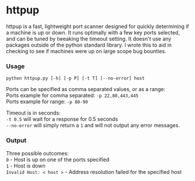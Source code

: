 # httpup

httpup is a fast, lightweight port scanner designed for quickly determining if a machine is up or down. It runs 
optimally with a few key ports selected, and can be tuned by tweaking the timeout setting. It doesn't use any packages
outside of the python standard library. I wrote this to aid in checking to see if machines were up on large scope bug bounties.

### Usage

`python httpup.py [-h] [-p P] [-t T] [--no-error] host`

Ports can be specified as comma separated values, or as a range:  
Ports example for comma separated: `-p 22,80,443,445`  
Ports example for range: `-p 80-90`  

Timeout is in seconds:  
`-t 0.5` will wait for a response for 0.5 seconds  
`--no-error` will simply return a `1` and will not output any error messages.

### Output

Three possible outcomes:  
`0` - Host is up on one of the ports specified  
`1` - Host is down  
`Invalid Host: < host >` - Address resolution failed for the specified host 